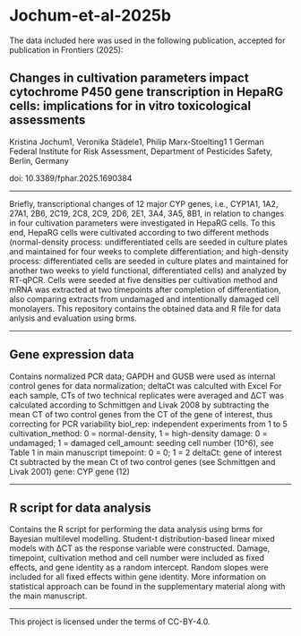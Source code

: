 # Jochum-et-al-2025b

The data included here was used in the following publication, accepted for publication in Frontiers (2025):
## Changes in cultivation parameters impact cytochrome P450 gene transcription in HepaRG cells: implications for in vitro toxicological assessments
Kristina Jochum1, Veronika Städele1, Philip Marx-Stoelting1
1 German Federal Institute for Risk Assessment, Department of Pesticides Safety, Berlin, Germany

doi: 10.3389/fphar.2025.1690384

---------------------------------------------------------------------------------------
Briefly, transcriptional changes of 12 major CYP genes, i.e., CYP1A1, 1A2, 27A1, 2B6, 2C19, 2C8, 2C9, 2D6, 2E1, 3A4, 3A5, 8B1, in relation to changes in four cultivation parameters were investigated in HepaRG cells. To this end, HepaRG cells were cultivated according to two different methods (normal-density process: undifferentiated cells are seeded in culture plates and maintained for four weeks to complete differentiation; and high-density process: differentiated cells are seeded in culture plates and maintained for another two weeks to yield functional, differentiated cells) and analyzed by RT-qPCR. Cells were seeded at five densities per cultivation method and mRNA was extracted at two timepoints after completion of differentiation, also comparing extracts from undamaged and intentionally damaged cell monolayers.
This repository contains the obtained data and R file for data anlysis and evaluation using brms.

---------------------------------------------------------------------------------------
## Gene expression data

Contains normalized PCR data; GAPDH and GUSB were used as internal control genes for data normalization; deltaCt was calculted with Excel
For each sample, CTs of two technical replicates were averaged and ΔCT was calculated according to Schmittgen and Livak 2008 by subtracting the mean CT of two control genes from the CT of the gene of interest, thus correcting for PCR variability
biol_rep: independent experiments from 1 to 5
cultivation_method: 0 = normal-density, 1 = high-density
damage: 0 = undamaged; 1 = damaged
cell_amount: seeding cell number (10^6), see Table 1 in main manuscript
timepoint: 0 = 0; 1 = 2
deltaCt:  gene of interest Ct subtracted by the mean Ct of two control genes (see Schmittgen and Livak 2001)
gene: CYP gene (12)

---------------------------------------------------------------------------------------
## R script for data analysis

Contains the R script for performing the data analysis using brms for Bayesian multilevel modelling. 
Student-t distribution-based linear mixed models with ΔCT as the response variable were constructed. Damage, timepoint, cultivation method and cell number were included as fixed effects, and gene identity as a random intercept. Random slopes were included for all fixed effects within gene identity.
More information on statistical approach can be found in the supplementary material along with the main manuscript.

---------------------------------------------------------------------------------------
This project is licensed under the terms of CC-BY-4.0.
